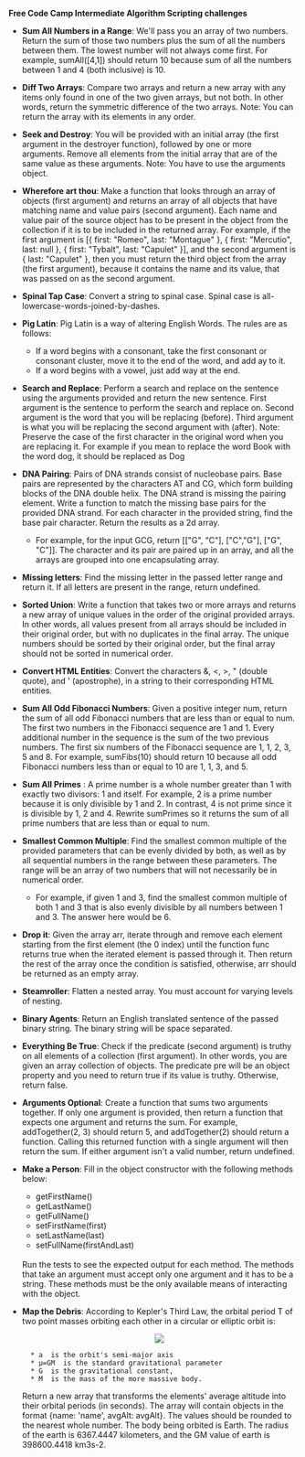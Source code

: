 **Free Code Camp Intermediate Algorithm Scripting challenges**

* **Sum All Numbers in a Range**: We'll pass you an array of two numbers. Return the sum of those two numbers plus the sum of all the numbers between them. The lowest number will not always come first. For example, sumAll([4,1]) should return 10 because sum of all the numbers between 1 and 4 (both inclusive) is 10.

* **Diff Two Arrays**: Compare two arrays and return a new array with any items only found in one of the two given arrays, but not both. In other words, return the symmetric difference of the two arrays. Note: You can return the array with its elements in any order.

* **Seek and Destroy**: You will be provided with an initial array (the first argument in the destroyer function), followed by one or more arguments. Remove all elements from the initial array that are of the same value as these arguments. Note: You have to use the arguments object.

* **Wherefore art thou**: Make a function that looks through an array of objects (first argument) and returns an array of all objects that have matching name and value pairs (second argument). Each name and value pair of the source object has to be present in the object from the collection if it is to be included in the returned array. For example, if the first argument is [{ first: "Romeo", last: "Montague" }, { first: "Mercutio", last: null }, { first: "Tybalt", last: "Capulet" }], and the second argument is { last: "Capulet" }, then you must return the third object from the array (the first argument), because it contains the name and its value, that was passed on as the second argument.

* **Spinal Tap Case**: Convert a string to spinal case. Spinal case is all-lowercase-words-joined-by-dashes.

* **Pig Latin**: Pig Latin is a way of altering English Words. The rules are as follows:
  * If a word begins with a consonant, take the first consonant or consonant cluster, move it to the end of the word, and add ay to it.
  * If a word begins with a vowel, just add way at the end.

* **Search and Replace**: Perform a search and replace on the sentence using the arguments provided and return the new sentence. First argument is the sentence to perform the search and replace on. Second argument is the word that you will be replacing (before). Third argument is what you will be replacing the second argument with (after). Note: Preserve the case of the first character in the original word when you are replacing it. For example if you mean to replace the word Book with the word dog, it should be replaced as Dog

* **DNA Pairing**: Pairs of DNA strands consist of nucleobase pairs. Base pairs are represented by the characters AT and CG, which form building blocks of the DNA double helix. The DNA strand is missing the pairing element. Write a function to match the missing base pairs for the provided DNA strand. For each character in the provided string, find the base pair character. Return the results as a 2d array.

  * For example, for the input GCG, return [["G", "C"], ["C","G"], ["G", "C"]]. The character and its pair are paired up in an array, and all the arrays are grouped into one encapsulating array.

* **Missing letters**: Find the missing letter in the passed letter range and return it. If all letters are present in the range, return undefined.

* **Sorted Union**: Write a function that takes two or more arrays and returns a new array of unique values in the order of the original provided arrays. In other words, all values present from all arrays should be included in their original order, but with no duplicates in the final array.
The unique numbers should be sorted by their original order, but the final array should not be sorted in numerical order.

* **Convert HTML Entities**: Convert the characters &, <, >, " (double quote), and ' (apostrophe), in a string to their corresponding HTML entities.

* **Sum All Odd Fibonacci Numbers**: Given a positive integer num, return the sum of all odd Fibonacci numbers that are less than or equal to num. The first two numbers in the Fibonacci sequence are 1 and 1. Every additional number in the sequence is the sum of the two previous numbers. The first six numbers of the Fibonacci sequence are 1, 1, 2, 3, 5 and 8. For example, sumFibs(10) should return 10 because all odd Fibonacci numbers less than or equal to 10 are 1, 1, 3, and 5.

* **Sum All Primes** : A prime number is a whole number greater than 1 with exactly two divisors: 1 and itself. For example, 2 is a prime number because it is only divisible by 1 and 2. In contrast, 4 is not prime since it is divisible by 1, 2 and 4. Rewrite sumPrimes so it returns the sum of all prime numbers that are less than or equal to num.

* **Smallest Common Multiple**: Find the smallest common multiple of the provided parameters that can be evenly divided by both, as well as by all sequential numbers in the range between these parameters. The range will be an array of two numbers that will not necessarily be in numerical order.

    * For example, if given 1 and 3, find the smallest common multiple of both 1 and 3 that is also evenly divisible by all numbers between 1 and 3. The answer here would be 6.

* **Drop it**: Given the array arr, iterate through and remove each element starting from the first element (the 0 index) until the function func returns true when the iterated element is passed through it. Then return the rest of the array once the condition is satisfied, otherwise, arr should be returned as an empty array.

* **Steamroller**: Flatten a nested array. You must account for varying levels of nesting.

* **Binary Agents**: Return an English translated sentence of the passed binary string. The binary string will be space separated.

* **Everything Be True**: Check if the predicate (second argument) is truthy on all elements of a collection (first argument). In other words, you are given an array collection of objects. The predicate pre will be an object property and you need to return true if its value is truthy. Otherwise, return false.

* **Arguments Optional**: Create a function that sums two arguments together. If only one argument is provided, then return a function that expects one argument and returns the sum. For example, addTogether(2, 3) should return 5, and addTogether(2) should return a function. Calling this returned function with a single argument will then return the sum. If either argument isn't a valid number, return undefined.

* **Make a Person**: Fill in the object constructor with the following methods below:
    * getFirstName()
    * getLastName()
    * getFullName()
    * setFirstName(first)
    * setLastName(last)
    * setFullName(firstAndLast)
    <br>
    Run the tests to see the expected output for each method. The methods that take an argument must accept only one argument and it has to be a string. These methods must be the only available means of interacting with the object.

* **Map the Debris**: According to Kepler's Third Law, the orbital period  T  of two point masses orbiting each other in a circular or elliptic orbit is:

   <p align="center">
      <img src="https://global.discourse-cdn.com/freecodecamp/original/3X/3/b/3b3831f4334b255f143b3b1cdb0656f41bd008df.png" />
   </p>
 
 
        * a  is the orbit's semi-major axis
        * μ=GM  is the standard gravitational parameter
        * G  is the gravitational constant,
        * M  is the mass of the more massive body.

    Return a new array that transforms the elements' average altitude into their orbital periods (in seconds). The array will contain objects in the format {name: 'name', avgAlt: avgAlt}. The values should be rounded to the nearest whole number. The body being orbited is Earth. The radius of the earth is 6367.4447 kilometers, and the GM value of earth is 398600.4418 km3s-2.
